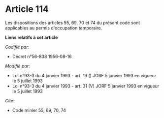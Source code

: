 # Article 114

Les dispositions des articles 55, 69, 70 et 74 du présent code sont applicables au permis d'occupation temporaire.

**Liens relatifs à cet article**

_Codifié par_:

  - Décret n°56-838 1956-08-16

_Modifié par_:

  - Loi n°93-3 du 4 janvier 1993 - art. 19 () JORF 5 janvier 1993 en vigueur le 5 juillet 1993
  - Loi n°93-3 du 4 janvier 1993 - art. 31 (V) JORF 5 janvier 1993 en vigueur le 5 juillet 1993

_Cite_:

  - Code minier 55, 69, 70, 74
